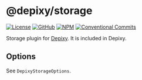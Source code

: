 # @depixy/storage

[![License][license-badge]][license] [![GitHub][github-badge]][github] [![NPM][npm-badge]][npm] [![Conventional Commits][conventional-commits-badge]][conventional-commits]

Storage plugin for [Depixy][depixy]. It is included in Depixy.

## Options

See `DepixyStorageOptions`.

[depixy]: https://github.com/depixy/depixy
[conventional-commits]: https://conventionalcommits.org
[conventional-commits-badge]: https://img.shields.io/badge/Conventional%20Commits-1.0.0-yellow.svg
[license]: ./LICENSE
[license-badge]: https://img.shields.io/github/license/depixy/storage?label=License
[npm]: https://www.npmjs.com/package/@depixy/storage
[npm-badge]: https://img.shields.io/npm/v/@depixy/storage
[github]: https://github.com/depixy/storage
[github-badge]: https://img.shields.io/github/package-json/v/depixy/storage?label=GitHub
